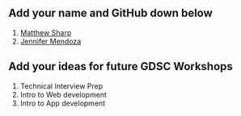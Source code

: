 ## Add your name and GitHub down below

1. [Matthew Sharp](https://github.com/MattSharp05)
2. [Jennifer Mendoza](https://github.com/jennsmh)


## Add your ideas for future GDSC Workshops

1. Technical Interview Prep
2. Intro to Web development
3. Intro to App development

